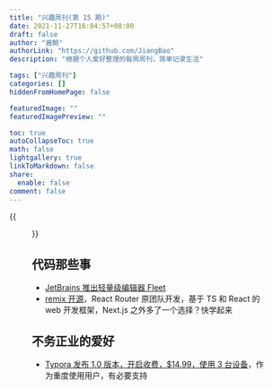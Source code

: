 ```yaml
---
title: "兴趣周刊(第 15 期)"
date: 2021-11-27T16:04:57+08:00
draft: false
author: "酱鲍"
authorLink: "https://github.com/JiangBao"
description: "根据个人爱好整理的每周周刊，简单记录生活"

tags: ["兴趣周刊"]
categories: []
hiddenFromHomePage: false

featuredImage: ""
featuredImagePreview: ""

toc: true
autoCollapseToc: true
math: false
lightgallery: true
linkToMarkdown: false
share:
  enable: false
comment: false
---
```


<!--more-->
{{<figure src="https://jiangbao-1258001083.cos.ap-shanghai.myqcloud.com/20121202.png" title="对称日期">}}

## 代码那些事
* [JetBrains 推出轻量级编辑器 Fleet](https://www.jetbrains.com/fleet/)
* [remix 开源](https://remix.run/)，React Router 原团队开发，基于 TS 和 React 的 web 开发框架，Next.js 之外多了一个选择？快学起来

## 不务正业的爱好
* [Typora 发布 1.0 版本，开启收费，$14.99，使用 3 台设备](https://support.typora.io/What's-New-1.0/)，作为重度使用用户，有必要支持
